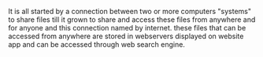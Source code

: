 It is all started by a connection between two or more computers "systems" to share files till it grown to share and access these files from anywhere and for anyone and this connection named by internet. these files that can be accessed from anywhere are stored in webservers displayed on website app and can be accessed through web search engine.
